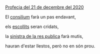 [Profecia del 21 de decembre del 2020](https://twitter.com/CronicaProcesum/status/1341068173618065408)

El [consilium](https://github.com/raulmagdalena/CronicaProcesum/blob/main/Glosari.md#consilium) farà un pas endavant,

els [escollits](https://github.com/raulmagdalena/CronicaProcesum/blob/main/Glosari.md#escollits) seran cridats,

la [sinistra de la res publica](https://github.com/raulmagdalena/CronicaProcesum/blob/main/Glosari.md#sinistra) farà mutis,

hauran d'estar llestos, però no en són prou.

